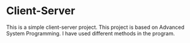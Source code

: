 # Client-Server
This is a simple client-server project. This project is based on Advanced System Programming.  I have used different methods in the program.
